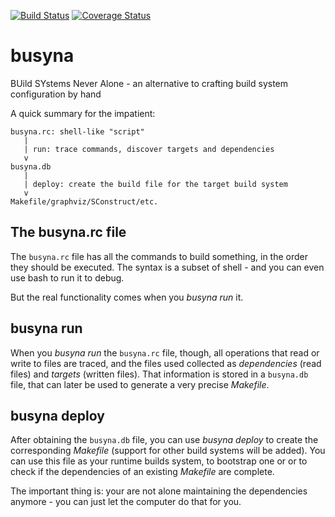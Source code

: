 [![Build Status](https://travis-ci.org/lpenz/busyna.png?branch=master)](https://travis-ci.org/lpenz/busyna) 
[![Coverage Status](https://coveralls.io/repos/lpenz/busyna/badge.png?branch=master)](https://coveralls.io/r/lpenz/busyna?branch=master)


# busyna

BUild SYstems Never Alone - an alternative to crafting build system configuration by hand

A quick summary for the impatient:
```
busyna.rc: shell-like "script"
   |
   | run: trace commands, discover targets and dependencies
   v
busyna.db
   |
   | deploy: create the build file for the target build system
   v
Makefile/graphviz/SConstruct/etc.
```


## The busyna.rc file

The `busyna.rc` file has all the commands to build something, in the order they
should be executed. The syntax is a subset of shell - and you can even use
bash to run it to debug.

But the real functionality comes when you *busyna run* it.


## busyna run

When you *busyna run* the `busyna.rc` file, though, all operations that read or
write to files are traced, and the files used collected
as *dependencies* (read files) and *targets* (written files). That information
is stored in a `busyna.db` file, that can later be used to generate
a very precise *Makefile*.


## busyna deploy

After obtaining the `busyna.db` file, you can use *busyna deploy* to create
the corresponding *Makefile* (support for other build systems will be added).
You can use this file as your runtime builds system, to bootstrap one or or to
check if the dependencies of an existing *Makefile* are complete.

The important thing is: your are not alone maintaining the dependencies
anymore - you can just let the computer do that for you.


